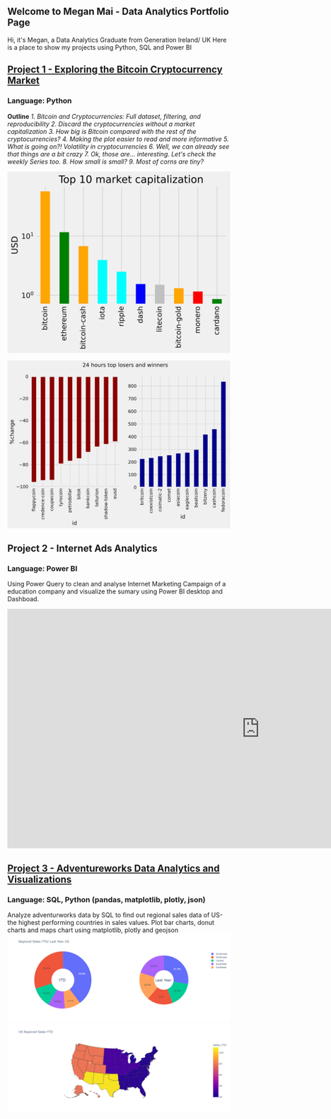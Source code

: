 
## Welcome to Megan Mai - Data Analytics Portfolio Page
Hi, it's Megan, a Data Analytics Graduate from Generation Ireland/ UK
Here is a place to show my projects using Python, SQL and Power BI

## **[Project 1 - Exploring the Bitcoin Cryptocurrency Market](https://app.datacamp.com/workspace/w/d0972485-378c-4ed4-ae66-8032d84d8248)**
### Language: Python ###

**Outline**
       *1. Bitcoin and Cryptocurrencies: Full dataset, filtering, and reproducibility*
       *2. Discard the cryptocurrencies without a market capitalization*
       *3. How big is Bitcoin compared with the rest of the cryptocurrencies?*
       *4. Making the plot easier to read and more informative*
       *5. What is going on?! Volatility in cryptocurrencies*
       *6. Well, we can already see that things are a bit crazy*
       *7. Ok, those are... interesting. Let's check the weekly Series too.*
       *8. How small is small?*
       *9. Most of corns are tiny?*

![](images/Image-top%2010.svg)

![](images/Image-winner%20and%20loser.svg)

## **Project 2 - Internet Ads Analytics**
### Language: Power BI
Using Power Query to clean and analyse Internet Marketing Campaign of a education company and visualize the sumary using Power BI desktop and Dashboad.
<iframe title="Nghia Mai" width="1140" height="541.25" src="https://app.powerbi.com/reportEmbed?reportId=7b104733-cc94-4f38-8553-27e30d3f8eb9&autoAuth=true&ctid=41ab42a9-381b-48cf-8a85-720464922976&config=eyJjbHVzdGVyVXJsIjoiaHR0cHM6Ly93YWJpLXNvdXRoLWVhc3QtYXNpYS1iLXByaW1hcnktcmVkaXJlY3QuYW5hbHlzaXMud2luZG93cy5uZXQvIn0%3D" frameborder="0" allowFullScreen="true"></iframe>

## **[Project 3 - Adventureworks Data Analytics and Visualizations](https://github.com/MeganMai/Data-analytics-and-visutalization-with-SQL-and-Python/settings)**
### Language: SQL, Python (pandas, matplotlib, plotly, json)
Analyze adventurworks data by SQL to find out regional sales data of US-the highest performing countries in sales values. 
Plot bar charts, donut charts and maps chart using matplotlib, plotly and geojson
![](images/Q1.%20RegSales_DPieChart_Megan.png)
![](images/Q1.Mapplot_RegSalesYTD_Megan.png)
